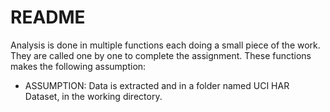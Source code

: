# README

Analysis is done in multiple functions each doing a small piece of the work. They are called one by one to complete the assignment. These functions makes the following assumption:

 * ASSUMPTION: Data is extracted and in a folder named UCI HAR Dataset, in the working directory.